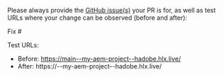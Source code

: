 Please always provide the [GitHub issue(s)](../issues) your PR is for, as well as test URLs where your change can be observed (before and after):

Fix #<gh-issue-id>

Test URLs:
- Before: https://main--my-aem-project--hadobe.hlx.live/
- After: https://<branch>--my-aem-project--hadobe.hlx.live/
